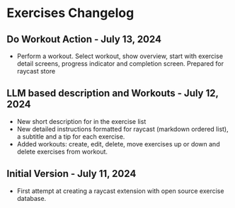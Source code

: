 # Exercises Changelog

## Do Workout Action - July 13, 2024
- Perform a workout. Select workout, show overview, start with exercise detail screens, progress indicator and completion screen.
Prepared for raycast store

## LLM based description and Workouts - July 12, 2024
- New short description for in the exercise list
- New detailed instructions formatted for raycast (markdown ordered list), a subtitle and a tip for each exercise. 
- Added workouts: create, edit, delete, move exercises up or down and delete exercises from workout. 

## Initial Version - July 11, 2024
- First attempt at creating a raycast extension with open source exercise database.
